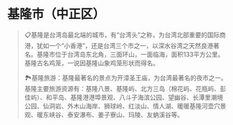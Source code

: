 # 基隆市（中正区）
> 📋基隆是台湾岛最北端的城市，有“台湾头”之称，为台湾北部重要的国际商港，犹如一个“小香港”，还是台湾三个市之一，以深水谷湾之天然良港著名。基隆市位于台湾岛东北角，三面环山，一面临海，面积133平方公里。基隆古名鸡笼，一说因基隆山象鸡笼形状而得名。
>   
> 🏞基隆旅游：基隆最著名的景点为开漳圣王庙，为台湾最著名的夜市之一。基隆主要旅游资源有：基隆八景、基隆屿、北方三岛（棉花屿、花瓶屿、彭佳屿）、和平岛、基隆港港埠景观、八斗子海滨公园、望幽谷、长潭里潮境公园、仙洞岩、外木山海岸、狮球岭、红淡山、情人湖、暖暖基隆河壶穴景观、暖东峡谷、泰安瀑布、姜子寮山、玛陵、友蚋溪谷等。